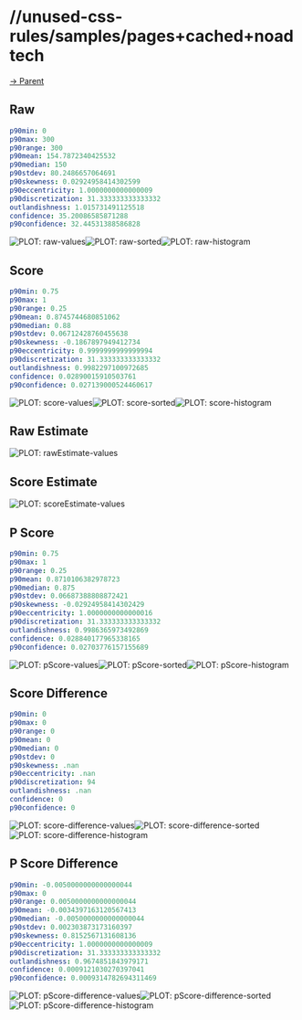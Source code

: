 
# //unused-css-rules/samples/pages+cached+noadtech

[→ Parent](../..)


## Raw


```yaml
p90min: 0
p90max: 300
p90range: 300
p90mean: 154.7872340425532
p90median: 150
p90stdev: 80.2486657064691
p90skewness: 0.02924958414302599
p90eccentricity: 1.0000000000000009
p90discretization: 31.333333333333332
outlandishness: 1.015731491125518
confidence: 35.20086585871288
p90confidence: 32.44531388586828

```

![PLOT: raw-values](./raw/values.svg)![PLOT: raw-sorted](./raw/sorted.svg)![PLOT: raw-histogram](./raw/histogram.svg)
## Score


```yaml
p90min: 0.75
p90max: 1
p90range: 0.25
p90mean: 0.8745744680851062
p90median: 0.88
p90stdev: 0.06712428760455638
p90skewness: -0.1867897949412734
p90eccentricity: 0.9999999999999994
p90discretization: 31.333333333333332
outlandishness: 0.9982297100972685
confidence: 0.02890015910503761
p90confidence: 0.027139000524460617

```

![PLOT: score-values](./score/values.svg)![PLOT: score-sorted](./score/sorted.svg)![PLOT: score-histogram](./score/histogram.svg)
## Raw Estimate

![PLOT: rawEstimate-values](./rawEstimate/values.svg)
## Score Estimate

![PLOT: scoreEstimate-values](./scoreEstimate/values.svg)
## P Score


```yaml
p90min: 0.75
p90max: 1
p90range: 0.25
p90mean: 0.8710106382978723
p90median: 0.875
p90stdev: 0.06687388808872421
p90skewness: -0.02924958414302429
p90eccentricity: 1.0000000000000016
p90discretization: 31.333333333333332
outlandishness: 0.9986365973492869
confidence: 0.028840177965338165
p90confidence: 0.02703776157155689

```

![PLOT: pScore-values](./pScore/values.svg)![PLOT: pScore-sorted](./pScore/sorted.svg)![PLOT: pScore-histogram](./pScore/histogram.svg)
## Score Difference


```yaml
p90min: 0
p90max: 0
p90range: 0
p90mean: 0
p90median: 0
p90stdev: 0
p90skewness: .nan
p90eccentricity: .nan
p90discretization: 94
outlandishness: .nan
confidence: 0
p90confidence: 0

```

![PLOT: score-difference-values](./score-difference/values.svg)![PLOT: score-difference-sorted](./score-difference/sorted.svg)![PLOT: score-difference-histogram](./score-difference/histogram.svg)
## P Score Difference


```yaml
p90min: -0.0050000000000000044
p90max: 0
p90range: 0.0050000000000000044
p90mean: -0.0034397163120567413
p90median: -0.0050000000000000044
p90stdev: 0.002303873173160397
p90skewness: 0.8152567131608136
p90eccentricity: 1.0000000000000009
p90discretization: 31.333333333333332
outlandishness: 0.9674851843979171
confidence: 0.0009121030270397041
p90confidence: 0.0009314782694311469

```

![PLOT: pScore-difference-values](./pScore-difference/values.svg)![PLOT: pScore-difference-sorted](./pScore-difference/sorted.svg)![PLOT: pScore-difference-histogram](./pScore-difference/histogram.svg)